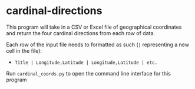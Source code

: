 # cardinal-directions

This program will take in a CSV or Excel file of geographical coordinates and return the four cardinal directions from each row of data.

Each row of the input file needs to formatted as such (`|` representing a new cell in the file):
- `Title | Longitude,Latitude | Longitude,Latitude | etc.` 

Run `cardinal_coords.py` to open the command line interface for this program
